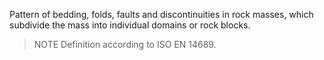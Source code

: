 Pattern of bedding, folds, faults and discontinuities in rock masses, which subdivide the mass into individual domains or rock blocks.
>NOTE Definition according to ISO EN 14689.
